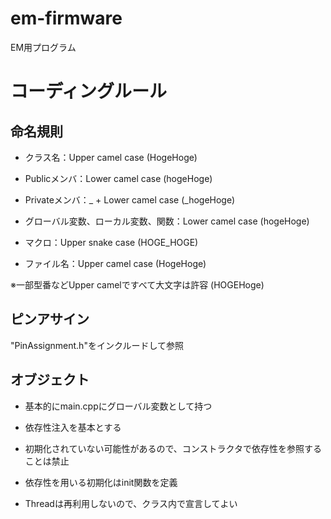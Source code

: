 # em-firmware

EM用プログラム

# コーディングルール

## 命名規則

- クラス名：Upper camel case (HogeHoge)

- Publicメンバ：Lower camel case (hogeHoge)

- Privateメンバ：_ + Lower camel case (_hogeHoge)

- グローバル変数、ローカル変数、関数：Lower camel case (hogeHoge)

- マクロ：Upper snake case (HOGE_HOGE)

- ファイル名：Upper camel case (HogeHoge)

※一部型番などUpper camelですべて大文字は許容 (HOGEHoge)

## ピンアサイン

"PinAssignment.h"をインクルードして参照

## オブジェクト

- 基本的にmain.cppにグローバル変数として持つ

- 依存性注入を基本とする

- 初期化されていない可能性があるので、コンストラクタで依存性を参照することは禁止

- 依存性を用いる初期化はinit関数を定義

- Threadは再利用しないので、クラス内で宣言してよい